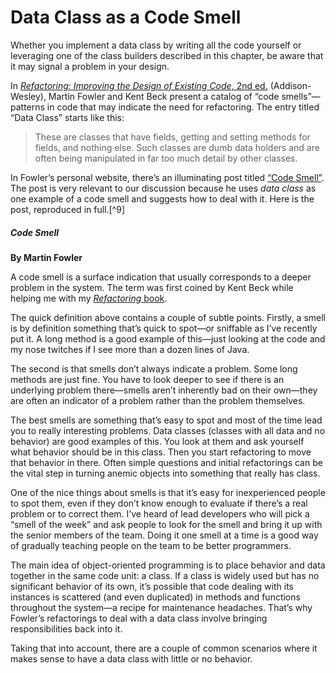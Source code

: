 # Data Class as a Code Smell

Whether you implement a data class by writing all the code yourself or leveraging one of the class builders described in this chapter, be aware that it may signal a problem in your design.

In [_Refactoring: Improving the Design of Existing Code_, 2nd ed.](https://martinfowler.com/books/refactoring.html) (Addison-Wesley), Martin Fowler and Kent Beck present a catalog of “code smells”—patterns in code that may indicate the need for refactoring. The entry titled “Data Class” starts like this:

> These are classes that have fields, getting and setting methods for fields, and nothing else. Such classes are dumb data holders and are often being manipulated in far too much detail by other classes.

In Fowler’s personal website, there’s an illuminating post titled [“Code Smell”](https://fpy.li/5-14). The post is very relevant to our discussion because he uses _data class_ as one example of a code smell and suggests how to deal with it. Here is the post, reproduced in full.[^9]

##### Code Smell

**By Martin Fowler**

A code smell is a surface indication that usually corresponds to a deeper problem in the system. The term was first coined by Kent Beck while helping me with my [_Refactoring_ book](https://fpy.li/5-15).

The quick definition above contains a couple of subtle points. Firstly, a smell is by definition something that’s quick to spot—or sniffable as I’ve recently put it. A long method is a good example of this—just looking at the code and my nose twitches if I see more than a dozen lines of Java.

The second is that smells don’t always indicate a problem. Some long methods are just fine. You have to look deeper to see if there is an underlying problem there—smells aren’t inherently bad on their own—they are often an indicator of a problem rather than the problem themselves.

The best smells are something that’s easy to spot and most of the time lead you to really interesting problems. Data classes (classes with all data and no behavior) are good examples of this. You look at them and ask yourself what behavior should be in this class. Then you start refactoring to move that behavior in there. Often simple questions and initial refactorings can be the vital step in turning anemic objects into something that really has class.

One of the nice things about smells is that it’s easy for inexperienced people to spot them, even if they don’t know enough to evaluate if there’s a real problem or to correct them. I’ve heard of lead developers who will pick a “smell of the week” and ask people to look for the smell and bring it up with the senior members of the team. Doing it one smell at a time is a good way of gradually teaching people on the team to be better programmers.

The main idea of object-oriented programming is to place behavior and data together in the same code unit: a class. If a class is widely used but has no significant behavior of its own, it’s possible that code dealing with its instances is scattered (and even duplicated) in methods and functions throughout the system—a recipe for maintenance headaches. That’s why Fowler’s refactorings to deal with a data class involve bringing responsibilities back into it.

Taking that into account, there are a couple of common scenarios where it makes sense to have a data class with little or no behavior.